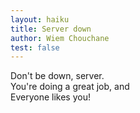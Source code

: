 ```yaml
---
layout: haiku
title: Server down
author: Wiem Chouchane
test: false
---
```


Don't be down, server.<br>
You're doing a great job, and<br>
Everyone likes you!<br>
